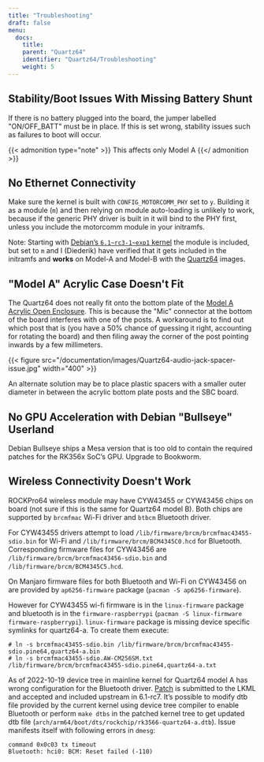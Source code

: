 ```yaml
---
title: "Troubleshooting"
draft: false
menu:
  docs:
    title:
    parent: "Quartz64"
    identifier: "Quartz64/Troubleshooting"
    weight: 5
---
```


## Stability/Boot Issues With Missing Battery Shunt

If there is no battery plugged into the board, the jumper labelled "ON/OFF_BATT" must be in place. If this is set wrong, stability issues such as failures to boot will occur.

{{< admonition type="note" >}}
 This affects only Model A
{{</ admonition >}}

## No Ethernet Connectivity

Make sure the kernel is built with `CONFIG_MOTORCOMM_PHY` set to `y`. Building it as a module (`m`) and then relying on module auto-loading is unlikely to work, because if the generic PHY driver is built in it will bind to the PHY first, unless you include the motorcomm module in your initramfs.

Note: Starting with [Debian’s `6.1~rc3-1~exp1` kernel](https://salsa.debian.org/kernel-team/linux/-/merge_requests/551) the module is included, but set to `m` and I (Diederik) have verified that it gets included in the initramfs and **works** on Model-A and Model-B with the [Quartz64](/documentation/Quartz64/Software/Releases/#plebian) images.

## "Model A" Acrylic Case Doesn't Fit

The Quartz64 does not really fit onto the bottom plate of the [Model A Acrylic Open Enclosure](/documentation//Accessories/Cases/Model_A_Acrylic_Open_Enclosure). This is because the "Mic" connector at the bottom of the board interferes with one of the posts. A workaround is to find out which post that is (you have a 50% chance of guessing it right, accounting for rotating the board) and then filing away the corner of the post pointing inwards by a few millimeters.

{{< figure src="/documentation/images/Quartz64-audio-jack-spacer-issue.jpg" width="400" >}}

An alternate solution may be to place plastic spacers with a smaller outer diameter in between the acrylic bottom plate posts and the SBC board.

## No GPU Acceleration with Debian "Bullseye" Userland

Debian Bullseye ships a Mesa version that is too old to contain the required patches for the RK356x SoC’s GPU. Upgrade to Bookworm.

## Wireless Connectivity Doesn't Work

ROCKPro64 wireless module may have CYW43455 or CYW43456 chips on board (not sure if this is the same for Quartz64 model B). Both chips are supported by `brcmfmac` Wi-Fi driver and `btbcm` Bluetooth driver.

For CYW43455 drivers attempt to load `/lib/firmware/brcm/brcmfmac43455-sdio.bin` for Wi-Fi and `/lib/firmware/brcm/BCM4345C0.hcd` for Bluetooth. Corresponding firmware files for CYW43456 are `/lib/firmware/brcm/brcmfmac43456-sdio.bin` and `/lib/firmware/brcm/BCM4345C5.hcd`.

On Manjaro firmware files for both Bluetooth and Wi-Fi on CYW43456 on are provided by `ap6256-firmware` package (`pacman -S ap6256-firmware`).

However for CYW43455 wi-fi firmware is in the `linux-firmware` package and bluetooth is in the `firmware-raspberrypi` (`pacman -S linux-firmware firmware-raspberrypi`). `linux-firmware` package is missing device specific symlinks for quartz64-a. To create them execute:

```console
# ln -s brcmfmac43455-sdio.bin /lib/firmware/brcm/brcmfmac43455-sdio.pine64,quartz64-a.bin
# ln -s brcmfmac43455-sdio.AW-CM256SM.txt /lib/firmware/brcm/brcmfmac43455-sdio.pine64,quartz64-a.txt
```

As of 2022-10-19 device tree in mainline kernel for Quartz64 model A has wrong configuration for the Bluetooth driver. [Patch](https://patchwork.kernel.org/project/linux-rockchip/patch/20220926125350.64783-1-leo@nabam.net/) is submitted to the LKML and accepted and included upstream in 6.1-rc7. It’s possible to modify dtb file provided by the current kernel using device tree compiler to enable Bluetooth or perform `make dtbs` in the patched kernel tree to get updated dtb file (`arch/arm64/boot/dts/rockchip/rk3566-quartz64-a.dtb`). Issue manifests itself with following errors in `dmesg`:

```
command 0x0c03 tx timeout
Bluetooth: hci0: BCM: Reset failed (-110)
```